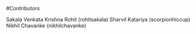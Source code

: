#Contributors

Sakala Venkata Krishna Rohit (rohitsakala)
Sharvil Katariya (scorpionhiccup)
Nikhil Chavanke (nikhilchavanke)